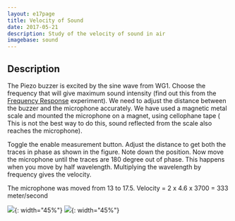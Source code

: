 ```yaml
---
layout: e17page
title: Velocity of Sound
date: 2017-05-21
description: Study of the velocity of sound in air
imagebase: sound
---
```


## Description

The Piezo buzzer is excited by the sine wave from WG1. Choose the
frequency that will give maximum sound intensity (find out this from the
[Frequency Response](/images/sound-freq-resp.png) experiment). We
need to adjust the distance between the buzzer and the microphone
accurately. We have used a magnetic metal scale and mounted the microphone
on a magnet, using cellophane tape ( This is not the best way to do this,
sound reflected from the scale also reaches the microphone). 

Toggle the enable measurement button. Adjust the distance to get both the
traces in phase as shown in the figure. Note down the position. Now move
the microphone until the traces are 180 degree out of phase. This happens
when you move by half wavelength. Multiplying the wavelength by frequency
gives the velocity.

The microphone was moved from 13 to 17.5. Velocity = 2 x 4.6 x 3700 = 333 meter/second

![](images/sound-vel-2.jpg){: width="45%"}
![](images/sound-vel2.png){: width="45%"}

